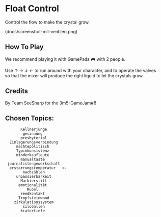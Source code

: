 # Float Control

Control the flow to make the crystal grow.

(docs/screenshot-mit-ventilen.png)

## How To Play

We recommend playing it with GamePads 🎮 with 2 people.

Use  ↑ → ↓ ← to run around with your character,
and to operate the valves so that the mixer
will produce the right liquid to let the crystals grow.

## Credits

By Team SeeSharp for the 3m5-GameJam#8

## Chosen Topics:

```
       Kellnerjunge       
        gesinnung         
       presbyterial       
  Einlagerungsverbindung  
     mächtepolitisch      
     Typinkonsistenz      
     minderkaufleute      
       manualtaste        
 journalistengewerkschaft 
  erstarrungstemperatur   <-
        nachzählen        
     unpassierbarkeit     
       Markierstift       
      emotionalität       
          Rubel           
       reedkontakt        
      Tropfsteinwand      
    zirkulationssystem    
        siloballen        
       kratertiefe        
```


